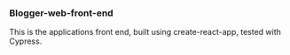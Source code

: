 ### Blogger-web-front-end

This is the applications front end, built using create-react-app, tested with Cypress.